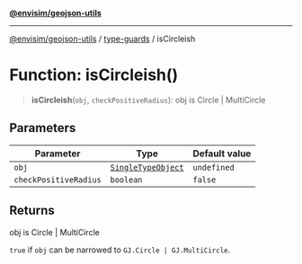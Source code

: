 [**@envisim/geojson-utils**](../../README.md)

---

[@envisim/geojson-utils]() / [type-guards](../README.md) / isCircleish

# Function: isCircleish()

> **isCircleish**(`obj`, `checkPositiveRadius`): obj is Circle \| MultiCircle

## Parameters

| Parameter             | Type                                                                 | Default value |
| --------------------- | -------------------------------------------------------------------- | ------------- |
| `obj`                 | [`SingleTypeObject`](../../geojson/type-aliases/SingleTypeObject.md) | `undefined`   |
| `checkPositiveRadius` | `boolean`                                                            | `false`       |

## Returns

obj is Circle \| MultiCircle

`true` if `obj` can be narrowed to `GJ.Circle | GJ.MultiCircle`.
